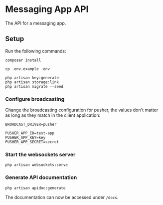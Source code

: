 # Messaging App API

The API for a messaging app.

## Setup

Run the following commands:
```
composer install

cp .env.example .env

php artisan key:generate
php artisan storage:link
php artisan migrate --seed
```

### Configure broadcasting

Change the broadcasting configuration for pusher, the values don't matter as long as they match in the client application:
```dotenv
BROADCAST_DRIVER=pusher

PUSHER_APP_ID=test-app
PUSHER_APP_KEY=key
PUSHER_APP_SECRET=secret
```

### Start the websockets server
```
php artisan websockets:serve
```

### Generate API documentation
```
php artisan apidoc:generate
```

The documentation can now be accessed under ```/docs```.
